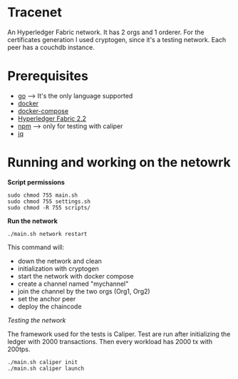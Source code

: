 # Tracenet
An Hyperledger Fabric network. It has 2 orgs and 1 orderer.
For the certificates generation I used cryptogen, since it's a testing network.
Each peer has a couchdb instance.

# Prerequisites 
- [go](https://go.dev) --> It's the only language supported
- [docker](https://www.docker.com)
- [docker-compose](https://docs.docker.com/compose/)
- [Hyperledger Fabric 2.2](https://hyperledger-fabric.readthedocs.io/en/release-2.2/install.html)
- [npm](https://www.npmjs.com) --> only for testing with caliper
- [jq](https://stedolan.github.io/jq/)

# Running and working on the netowrk

**Script permissions**
```
sudo chmod 755 main.sh
sudo chmod 755 settings.sh
sudo chmod -R 755 scripts/
```
**Run the network**
```
./main.sh network restart
```
This command will:
- down the network and clean
- initialization with cryptogen
- start the network with docker compose
- create a channel named "mychannel"
- join the channel by the two orgs (Org1, Org2)
- set the anchor peer
- deploy the chaincode

*Testing the network*

The framework used for the tests is Caliper. Test are run after initializing the ledger with 2000 transactions. Then every workload has 2000 tx with 200tps.
```
./main.sh caliper init
./main.sh caliper launch
```
